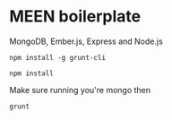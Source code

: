 MEEN boilerplate
================

MongoDB, Ember.js, Express and Node.js


```
npm install -g grunt-cli
```

```
npm install
```

Make sure running you're mongo then

```
grunt
```